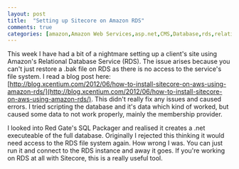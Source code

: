 ```yaml
---
layout: post
title:  "Setting up Sitecore on Amazon RDS"
comments: true
categories: [amazon,Amazon Web Services,asp.net,CMS,Database,rds,relational database service,Sitecore,Sitecore]
---
```


This week I have had a bit of a nightmare setting up a client's site using Amazon's Relational Database Service (RDS). The issue arises because you can't just restore a .bak file on RDS as there is no access to the service's file system. I read a blog post here: [http://blog.xcentium.com/2012/06/how-to-install-sitecore-on-aws-using-amazon-rds/](http://blog.xcentium.com/2012/06/how-to-install-sitecore-on-aws-using-amazon-rds/). This didn't really fix any issues and caused errors. I tried scripting the database and it's data which kind of worked, but caused some data to not work properly, mainly the membership provider.

I looked into Red Gate's SQL Packager and realised it creates a .net executeable of the full database. Originally I rejected this thinking it would need access to the RDS file system again. How wrong I was. You can just run it and connect to the RDS instance and away it goes. If you're working on RDS at all with Sitecore, this is a really useful tool.
